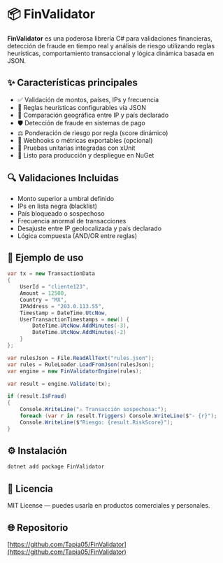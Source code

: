 # 📦 FinValidator

**FinValidator** es una poderosa librería C# para validaciones financieras, detección de fraude en tiempo real y análisis de riesgo utilizando reglas heurísticas, comportamiento transaccional y lógica dinámica basada en JSON.

## ✨ Características principales

- ✅ Validación de montos, países, IPs y frecuencia
- 🧠 Reglas heurísticas configurables vía JSON
- 📍 Comparación geográfica entre IP y país declarado
- 🛡️ Detección de fraude en sistemas de pago
- ⚖️ Ponderación de riesgo por regla (score dinámico)
- 🔁 Webhooks o métricas exportables (opcional)
- 🧪 Pruebas unitarias integradas con xUnit
- 🚀 Listo para producción y despliegue en NuGet

## 🔍 Validaciones Incluidas

- Monto superior a umbral definido
- IPs en lista negra (blacklist)
- País bloqueado o sospechoso
- Frecuencia anormal de transacciones
- Desajuste entre IP geolocalizada y país declarado
- Lógica compuesta (AND/OR entre reglas)

## 🧰 Ejemplo de uso
```csharp
var tx = new TransactionData
{
    UserId = "cliente123",
    Amount = 12500,
    Country = "MX",
    IPAddress = "203.0.113.55",
    Timestamp = DateTime.UtcNow,
    UserTransactionTimestamps = new() {
        DateTime.UtcNow.AddMinutes(-3),
        DateTime.UtcNow.AddMinutes(-2)
    }
};

var rulesJson = File.ReadAllText("rules.json");
var rules = RuleLoader.LoadFromJson(rulesJson);
var engine = new FinValidatorEngine(rules);

var result = engine.Validate(tx);

if (result.IsFraud)
{
    Console.WriteLine("⚠️ Transacción sospechosa:");
    foreach (var r in result.Triggers) Console.WriteLine($"- {r}");
    Console.WriteLine($"Riesgo: {result.RiskScore}");
}
```

## ⚙️ Instalación

```bash
dotnet add package FinValidator
```

## 📄 Licencia

MIT License — puedes usarla en productos comerciales y personales.

## 🌐 Repositorio

[https://github.com/Tapia05/FinValidator](https://github.com/Tapia05/FinValidator)